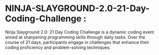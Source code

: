 # NINJA-SLAYGROUND-2.0-21-Day-Coding-Challenge : 
 Ninja Slayground 2.0: 21 Day Coding Challenge is a dynamic coding event aimed at sharpening programming skills through daily tasks. Over the course of 21 days, participants engage in challenges that enhance their coding proficiency and problem-solving techniques.
